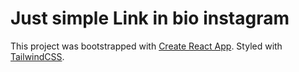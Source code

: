 # Just simple Link in bio instagram

This project was bootstrapped with [Create React App](https://github.com/facebook/create-react-app).
Styled with [TailwindCSS](https://tailwindcss.com/).
